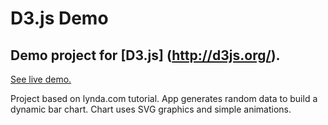 D3.js Demo
============

Demo project for [D3.js] (http://d3js.org/).
--------------------------

[See live demo.](http://www.alexaragon.com/demos/d3js-demo/index.html)

Project based on lynda.com tutorial. App generates random data to build a dynamic bar chart. Chart uses SVG graphics and simple animations.
